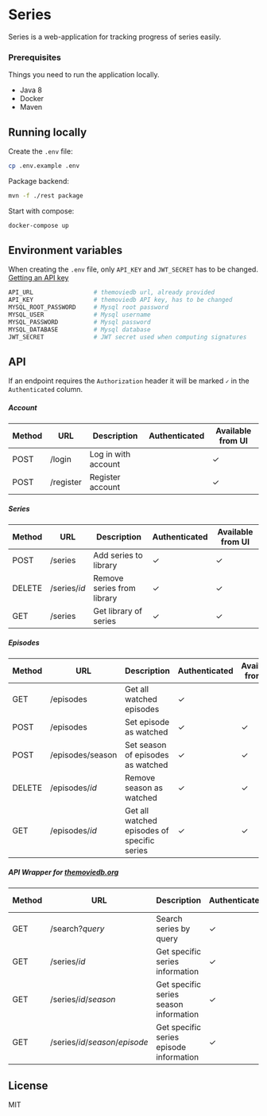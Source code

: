 # Series
Series is a web-application for tracking progress of series easily.   

### Prerequisites
Things you need to run the application locally.
- Java 8
- Docker
- Maven

## Running locally
Create the `.env` file:    
```bash
cp .env.example .env
```
Package backend:
```bash
mvn -f ./rest package
```
Start with compose:
```bash
docker-compose up
```

## Environment variables
When creating the `.env` file, only `API_KEY` and `JWT_SECRET` has to be changed. [Getting an API key](https://www.themoviedb.org/faq/api?language=en-US)

```bash
API_URL                 # themoviedb url, already provided
API_KEY                 # themoviedb API key, has to be changed
MYSQL_ROOT_PASSWORD     # Mysql root password
MYSQL_USER              # Mysql username
MYSQL_PASSWORD          # Mysql password
MYSQL_DATABASE          # Mysql database
JWT_SECRET              # JWT secret used when computing signatures
```

## API
If an endpoint requires the `Authorization` header it will be marked `✓` in the `Authenticated` column.
##### Account
| Method | URL       | Description    | Authenticated | Available from UI | 
|--------|-----------|---------------|------------------|-------------- |
| POST   | /login | Log in with account |  | ✓ |  
| POST   | /register | Register account |  | ✓ |  

##### Series
| Method | URL       | Description    | Authenticated | Available from UI | 
|--------|-----------|---------------|------------------|-------------- |
| POST   | /series   | Add series to library  |   ✓ |  ✓ |  
| DELETE   | /series/*id*   | Remove series from library  |   ✓ |  ✓ |  
| GET    | /series   | Get library of series  |   ✓ |  ✓ |  

##### Episodes
| Method | URL       | Description    | Authenticated | Available from UI | 
|--------|-----------|---------------|------------------|-------------- |
| GET    | /episodes   |  Get all watched episodes  |  ✓ |  |  
| POST    | /episodes   |  Set episode as watched    |  ✓ | ✓ |  
| POST    | /episodes/season   |  Set season of episodes as watched  |  ✓ | ✓ |  
| DELETE   | /episodes/*id*   |  Remove season as watched |  ✓ |  ✓ |  
| GET   | /episodes/*id*   |  Get all watched episodes of specific series |  ✓ | ✓ |  

##### API Wrapper for [themoviedb.org](https://developers.themoviedb.org/3)
| Method | URL       | Description    | Authenticated | Available from UI | 
|--------|-----------|---------------|--------------- | ----------------| 
| GET | /search?*query* | Search series by query |  ✓ |   |
| GET | /series/*id* | Get specific series information   | ✓  | |
| GET | /series/*id*/*season* | Get specific series season information | ✓  | |
| GET | /series/*id*/*season*/*episode*| Get specific series episode information   |  ✓ | |


## License
MIT